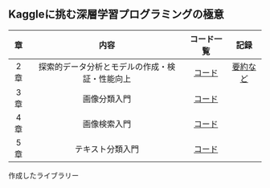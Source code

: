 ## Kaggleに挑む深層学習プログラミングの極意

|章|内容|コード一覧|記録|
|:--:|:--:|:--:|:--:|
|2章|探索的データ分析とモデルの作成・検証・性能向上|[コード](https://github.com/kaneda05/kaggle-book/blob/main/gokui/chr2/chr2.md)|[要約など]()|
|3章|画像分類入門|[コード]()|[]()|
|4章|画像検索入門|[コード]()|[]()|
|5章|テキスト分類入門|[コード]()|[]()|


作成したライブラリー
